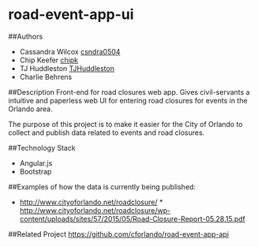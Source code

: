 # road-event-app-ui

##Authors
  * Cassandra Wilcox [csndra0504](https://github.com/csndra0504)
  * Chip Keefer [chipk](https://github.com/chipk)
  * TJ Huddleston [TJHuddleston](https://github.com/TJHuddleston)
  * Charlie Behrens

##Description
  Front-end for road closures web app. Gives civil-servants a intuitive and paperless web UI for entering road closures for events in the Orlando area.

  The purpose of this project is to make it easier for the City of Orlando to collect and publish data related to events and road closures.

##Technology Stack
   * Angular.js
   * Bootstrap

##Examples of how the data is currently being published:
   * http://www.cityoforlando.net/roadclosure/
	* http://www.cityoforlando.net/roadclosure/wp-content/uploads/sites/57/2015/05/Road-Closure-Report-05.28.15.pdf

##Related Project 
https://github.com/cforlando/road-event-app-api
